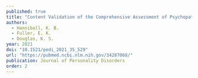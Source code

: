 ```yaml
---
published: true
title: "Content Validation of the Comprehensive Assessment of Psychopathic Personality-Basic Version (CAPP-Basic) Using Prototypical Analysis."
authors:
  - Hanniball, K. B.
  - Fuller, E. K.
  - Douglas, K. S.
year: 2021
doi: "10.1521/pedi_2021_35_529"
url: "https://pubmed.ncbi.nlm.nih.gov/34287068/"
publication: Journal of Personality Disorders
order: 2
---
```

